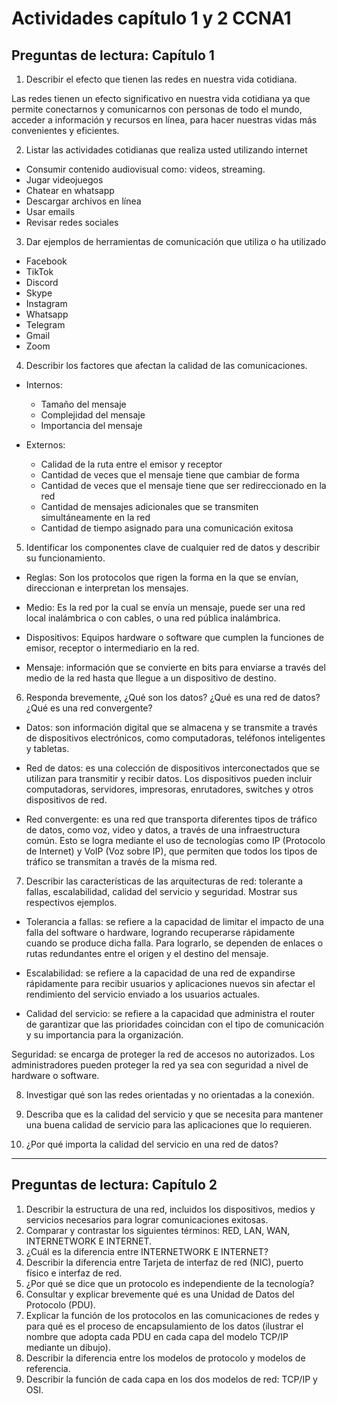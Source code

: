 # Actividades capítulo 1 y 2 CCNA1

## Preguntas de lectura: Capítulo 1

1. Describir el efecto que tienen las redes en nuestra vida cotidiana.  

Las redes tienen un efecto significativo en nuestra vida cotidiana ya que permite conectarnos y comunicarnos con personas de todo el mundo, acceder a información y recursos en línea, para hacer nuestras vidas más convenientes y eficientes.  

2. Listar las actividades cotidianas que realiza usted utilizando internet

- Consumir contenido audiovisual como: videos, streaming.
- Jugar videojuegos
- Chatear en whatsapp
- Descargar archivos en línea
- Usar emails
- Revisar redes sociales

3. Dar ejemplos de herramientas de comunicación que utiliza o ha utilizado

- Facebook
- TikTok
- Discord
- Skype
- Instagram
- Whatsapp
- Telegram
- Gmail
- Zoom

4. Describir los factores que afectan la calidad de las comunicaciones.

- Internos:
    - Tamaño del mensaje
    - Complejidad del mensaje
    - Importancia del mensaje

- Externos: 
    - Calidad de la ruta entre el emisor y receptor
    - Cantidad de veces que el mensaje tiene que cambiar de forma
    - Cantidad de veces que el mensaje tiene que ser redireccionado en la red
    - Cantidad de mensajes adicionales que se transmiten simultáneamente en la red
    - Cantidad de tiempo asignado para una comunicación exitosa

5. Identificar los componentes clave de cualquier red de datos y describir su funcionamiento.

- Reglas: Son los protocolos que rigen la forma en la que se envían, direccionan e interpretan los mensajes.

- Medio: Es la red por la cual se envía un mensaje, puede ser una red local inalámbrica o con cables, o una red pública inalámbrica.

- Dispositivos: Equipos hardware o software que cumplen la funciones de emisor, receptor o intermediario en la red.

- Mensaje: información que se convierte en bits para enviarse a través del medio de la red hasta que llegue a un dispositivo de destino.

6. Responda brevemente, ¿Qué son los datos? ¿Qué es una red de datos? ¿Qué es una red convergente?

- Datos: son información digital que se almacena y se transmite a través de dispositivos electrónicos, como computadoras, teléfonos inteligentes y tabletas.

- Red de datos: es una colección de dispositivos interconectados que se utilizan para transmitir y recibir datos. Los dispositivos pueden incluir computadoras, servidores, impresoras, enrutadores, switches y otros dispositivos de red.

- Red convergente: es una red que transporta diferentes tipos de tráfico de datos, como voz, video y datos, a través de una infraestructura común. Esto se logra mediante el uso de tecnologías como IP (Protocolo de Internet) y VoIP (Voz sobre IP), que permiten que todos los tipos de tráfico se transmitan a través de la misma red.

7. Describir las características de las arquitecturas de red: tolerante a fallas, escalabilidad, calidad del servicio y seguridad. Mostrar sus respectivos ejemplos.

- Tolerancia a fallas: se refiere  a la capacidad de limitar el impacto de una falla del software o hardware, logrando recuperarse rápidamente cuando se produce dicha falla. Para lograrlo, se dependen de enlaces o rutas redundantes entre el origen y el destino del mensaje.
 
- Escalabilidad: se refiere a la capacidad de una red de expandirse rápidamente para recibir usuarios y aplicaciones nuevos sin afectar el rendimiento del servicio enviado a los usuarios actuales.

- Calidad del servicio: se refiere a la capacidad que administra el router de garantizar que las prioridades coincidan con el tipo de comunicación y su importancia para la organización.

Seguridad: se encarga de proteger la red de accesos no autorizados. Los administradores pueden proteger la red ya sea con seguridad a nivel de hardware o software.

8. Investigar qué son las redes orientadas y no orientadas a la conexión.

9. Describa que es la calidad del servicio y que se necesita para mantener una buena calidad de servicio para las aplicaciones que lo requieren.

10. ¿Por qué importa la calidad del servicio en una red de datos?

----------------------------------------------------------------------------------

## Preguntas de lectura: Capítulo 2

1. Describir la estructura de una red, incluidos los dispositivos, medios y servicios necesarios para lograr comunicaciones exitosas.
2. Comparar y contrastar los siguientes términos: RED, LAN, WAN, INTERNETWORK E INTERNET.
3. ¿Cuál es la diferencia entre INTERNETWORK E INTERNET?
4. Describir la diferencia entre Tarjeta de interfaz de red (NIC), puerto físico e interfaz de red.
5. ¿Por qué se dice que un protocolo es independiente de la tecnología?
6. Consultar y explicar brevemente qué es una Unidad de Datos del Protocolo (PDU).
7. Explicar la función de los protocolos en las comunicaciones de redes y para qué es el proceso de encapsulamiento de los datos (ilustrar el nombre que adopta cada PDU en cada capa del modelo TCP/IP mediante un dibujo).
8. Describir la diferencia entre los modelos de protocolo y modelos de referencia.
9. Describir la función de cada capa en los dos modelos de red: TCP/IP y OSI.
